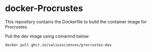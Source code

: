 # docker-Procrustes

This repository contains the Dockerfile to build the container image for Procrustes.

Pull the dev image using comamnd below:

```bash
docker pull ghcr.io/valiussciences/procrustes:dev
```

